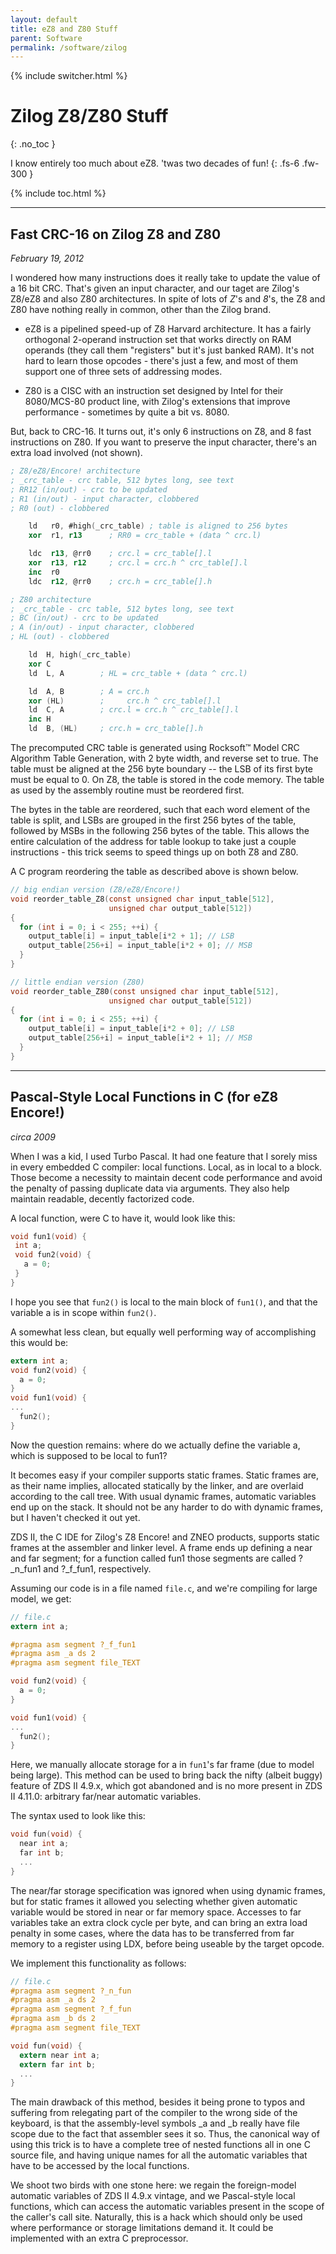 ```yaml
---
layout: default
title: eZ8 and Z80 Stuff
parent: Software
permalink: /software/zilog
---
```

{% include switcher.html %}

# Zilog Z8/Z80 Stuff
{: .no_toc }

I know entirely too much about eZ8. 'twas two decades of fun!
{: .fs-6 .fw-300 }

{% include toc.html %}

---
## Fast CRC-16 on Zilog Z8 and Z80
*February 19, 2012*

I wondered how many instructions does it really take to update the value of a 16 bit CRC. That's given an input character, and our taget are Zilog's Z8/eZ8 and also Z80 architectures. In spite of lots of *Z*'s and *8*'s, the Z8 and Z80 have nothing really in common, other than the Zilog brand.

- eZ8 is a pipelined speed-up of Z8 Harvard architecture. It has a fairly orthogonal 2-operand instruction set that works directly on RAM operands (they call them "registers" but it's just banked RAM). It's not hard to learn those opcodes - there's just a few, and most of them support one of three sets of addressing modes.

- Z80 is a CISC with an instruction set designed by Intel for their 8080/MCS-80 product line, with Zilog's extensions that improve performance - sometimes by quite a bit vs. 8080.

But, back to CRC-16. It turns out, it's only 6 instructions on Z8, and 8 fast instructions on Z80. If you want to preserve the input character, there's an extra load involved (not shown).

```nasm
; Z8/eZ8/Encore! architecture
; _crc_table - crc table, 512 bytes long, see text
; RR12 (in/out) - crc to be updated
; R1 (in/out) - input character, clobbered
; R0 (out) - clobbered

    ld   r0, #high(_crc_table) ; table is aligned to 256 bytes
    xor  r1, r13      ; RR0 = crc_table + (data ^ crc.l)

    ldc  r13, @rr0    ; crc.l = crc_table[].l
    xor  r13, r12     ; crc.l = crc.h ^ crc_table[].l
    inc  r0
    ldc  r12, @rr0    ; crc.h = crc_table[].h
```

```nasm
; Z80 architecture
; _crc_table - crc table, 512 bytes long, see text
; BC (in/out) - crc to be updated
; A (in/out) - input character, clobbered
; HL (out) - clobbered

    ld  H, high(_crc_table)
    xor C
    ld  L, A        ; HL = crc_table + (data ^ crc.l)

    ld  A, B        ; A = crc.h
    xor (HL)        ;     crc.h ^ crc_table[].l
    ld  C, A        ; crc.l = crc.h ^ crc_table[].l
    inc H
    ld  B, (HL)     ; crc.h = crc_table[].h
```

The precomputed CRC table is generated using Rocksoft™ Model CRC Algorithm Table Generation, with 2 byte width, and reverse set to true. The table must be aligned at the 256 byte boundary -- the LSB of its first byte must be equal to 0. On Z8, the table is stored in the code memory. The table as used by the assembly routine must be reordered first.

The bytes in the table are reordered, such that each word element of the table is split, and LSBs are grouped in the first 256 bytes of the table, followed by MSBs in the following 256 bytes of the table. This allows the entire calculation of the address for table lookup to take just a couple instructions - this trick seems to speed things up on both Z8 and Z80.

A C program reordering the table as described above is shown below.

```c
// big endian version (Z8/eZ8/Encore!)
void reorder_table_Z8(const unsigned char input_table[512],
                      unsigned char output_table[512])
{
  for (int i = 0; i < 255; ++i) {
    output_table[i] = input_table[i*2 + 1]; // LSB
    output_table[256+i] = input_table[i*2 + 0]; // MSB
  }
}

// little endian version (Z80)
void reorder_table_Z80(const unsigned char input_table[512],
                      unsigned char output_table[512])
{
  for (int i = 0; i < 255; ++i) {
    output_table[i] = input_table[i*2 + 0]; // LSB
    output_table[256+i] = input_table[i*2 + 1]; // MSB
  }
}
```

---
## Pascal-Style Local Functions in C (for eZ8 Encore!)
*circa 2009*

When I was a kid, I used Turbo Pascal. It had one feature that I sorely miss in every embedded C compiler: local functions. Local, as in local to a block. Those become a necessity to maintain decent code performance and avoid the penalty of passing duplicate data via arguments. They also help maintain readable, decently factorized code.

A local function, were C to have it, would look like this:

```c
void fun1(void) {
 int a;
 void fun2(void) {
   a = 0;
 }
}
```

I hope you see that `fun2()` is local to the main block of `fun1()`, and that the variable a is in scope within `fun2()`.

A somewhat less clean, but equally well performing way of accomplishing this would be:

```c
extern int a;
void fun2(void) {
  a = 0;
}
void fun1(void) {
...
  fun2();
}
```

Now the question remains: where do we actually define the variable a, which is supposed to be local to fun1?

It becomes easy if your compiler supports static frames. Static frames are, as their name implies, allocated statically by the linker, and are overlaid according to the call tree. With usual dynamic frames, automatic variables end up on the stack. It should not be any harder to do with dynamic frames, but I haven't checked it out yet.

ZDS II, the C IDE for Zilog's Z8 Encore! and ZNEO products, supports static frames at the assembler and linker level. A frame ends up defining a near and far segment; for a function called fun1 those segments are called ?_n_fun1 and ?_f_fun1, respectively.

Assuming our code is in a file named `file.c`, and we're compiling for large model, we get:

```c
// file.c
extern int a;

#pragma asm segment ?_f_fun1
#pragma asm _a ds 2
#pragma asm segment file_TEXT

void fun2(void) {
  a = 0;
}

void fun1(void) {
...
  fun2();
}
```

Here, we manually allocate storage for a in `fun1`'s far frame (due to model being large). This method can be used to bring back the nifty (albeit buggy) feature of ZDS II 4.9.x, which got abandoned and is no more present in ZDS II 4.11.0: arbitrary far/near automatic variables.

The syntax used to look like this:

```c
void fun(void) {
  near int a;
  far int b;
  ...
}
```

The near/far storage specification was ignored when using dynamic frames, but for static frames it allowed you selecting whether given automatic variable would be stored in near or far memory space. Accesses to far variables take an extra clock cycle per byte, and can bring an extra load penalty in some cases, where the data has to be transferred from far memory to a register using LDX, before being useable by the target opcode.

We implement this functionality as follows:

```c
// file.c
#pragma asm segment ?_n_fun
#pragma asm _a ds 2
#pragma asm segment ?_f_fun
#pragma asm _b ds 2
#pragma asm segment file_TEXT

void fun(void) {
  extern near int a;
  extern far int b;
  ...
}
```

The main drawback of this method, besides it being prone to typos and suffering from relegating part of the compiler to the wrong side of the keyboard, is that the assembly-level symbols _a and _b really have file scope due to the fact that assembler sees it so. Thus, the canonical way of using this trick is to have a complete tree of nested functions all in one C source file, and having unique names for all the automatic variables that have to be accessed by the local functions.

We shoot two birds with one stone here: we regain the foreign-model automatic variables of ZDS II 4.9.x vintage, and we Pascal-style local functions, which can access the automatic variables present in the scope of the caller's call site. Naturally, this is a hack which should only be used where performance or storage limitations demand it. It could be implemented with an extra C preprocessor.

